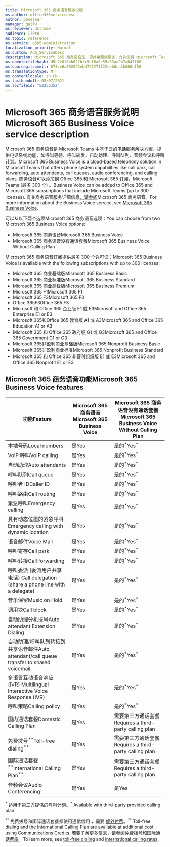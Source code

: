```yaml
---
title: Microsoft 365 商务语音服务说明
ms.author: office365servicedesc
author: pamelaar
manager: gailw
ms.reviewer: dstrome
audience: ITPro
ms.topic: reference
ms.service: o365-administration
localization_priority: Normal
ms.custom: Adm_ServiceDesc
description: Microsoft 365 商务语音是一项外接程序服务，允许您将 Microsoft Teams用于电话呼叫。 这结合了电话系统、国内呼叫计划、短信和音频会议。
ms.openlocfilehash: d5c2f0f8eb027bfc5ef6a9c55a53aa9b7a647f68
ms.sourcegitcommit: 073ce0a092023eb4727274f22ceb8ca2b806df58
ms.translationtype: MT
ms.contentlocale: zh-CN
ms.lasthandoff: 05/07/2021
ms.locfileid: "52266352"
---
```

# <a name="microsoft-365-business-voice-service-description"></a><span data-ttu-id="3f3d6-104">Microsoft 365 商务语音服务说明</span><span class="sxs-lookup"><span data-stu-id="3f3d6-104">Microsoft 365 Business Voice service description</span></span>

<span data-ttu-id="3f3d6-105">Microsoft 365 商务语音是 Microsoft Teams 中基于云的电话服务解决方案，提供电话系统功能，如呼叫等待、呼叫转发、自动助理、呼叫队列、音频会议和呼叫计划。</span><span class="sxs-lookup"><span data-stu-id="3f3d6-105">Microsoft 365 Business Voice is a cloud-based telephony solution in Microsoft Teams that offers phone system capabilities like call park, call forwarding, auto attendants, call queues, audio conferencing, and calling plans.</span></span> <span data-ttu-id="3f3d6-106">商务语音可以添加到 Office 365 和 Microsoft 365 订阅，Microsoft Teams (最多 300 个) 。</span><span class="sxs-lookup"><span data-stu-id="3f3d6-106">Business Voice can be added to Office 365 and Microsoft 365 subscriptions that include Microsoft Teams (up to 300 licenses).</span></span> <span data-ttu-id="3f3d6-107">有关商务语音服务详细信息[，请参阅](/MicrosoftTeams/business-voice/whats-business-voice)Microsoft 365 商务语音。</span><span class="sxs-lookup"><span data-stu-id="3f3d6-107">For more information about the Business Voice service, see [Microsoft 365 Business Voice](/MicrosoftTeams/business-voice/whats-business-voice).</span></span>

<span data-ttu-id="3f3d6-108">可以从以下两个选项Microsoft 365 商务语音选项：</span><span class="sxs-lookup"><span data-stu-id="3f3d6-108">You can choose from two Microsoft 365 Business Voice options:</span></span>

- <span data-ttu-id="3f3d6-109">Microsoft 365 商务语音</span><span class="sxs-lookup"><span data-stu-id="3f3d6-109">Microsoft 365 Business Voice</span></span>
- <span data-ttu-id="3f3d6-110">Microsoft 365 商务语音没有通话套餐</span><span class="sxs-lookup"><span data-stu-id="3f3d6-110">Microsoft 365 Business Voice Without Calling Plan</span></span>

<span data-ttu-id="3f3d6-111">Microsoft 365 商务语音订阅提供最多 300 个许可证：</span><span class="sxs-lookup"><span data-stu-id="3f3d6-111">Microsoft 365 Business Voice is available with the following subscriptions with up to 300 licenses:</span></span>

- <span data-ttu-id="3f3d6-112">Microsoft 365 商业基础版</span><span class="sxs-lookup"><span data-stu-id="3f3d6-112">Microsoft 365 Business Basic</span></span>
- <span data-ttu-id="3f3d6-113">Microsoft 365 商业标准版</span><span class="sxs-lookup"><span data-stu-id="3f3d6-113">Microsoft 365 Business Standard</span></span>
- <span data-ttu-id="3f3d6-114">Microsoft 365 商业高级版</span><span class="sxs-lookup"><span data-stu-id="3f3d6-114">Microsoft 365 Business Premium</span></span>
- <span data-ttu-id="3f3d6-115">Microsoft 365 F1</span><span class="sxs-lookup"><span data-stu-id="3f3d6-115">Microsoft 365 F1</span></span>
- <span data-ttu-id="3f3d6-116">Microsoft 365 F3</span><span class="sxs-lookup"><span data-stu-id="3f3d6-116">Microsoft 365 F3</span></span>
- <span data-ttu-id="3f3d6-117">Office 365F3</span><span class="sxs-lookup"><span data-stu-id="3f3d6-117">Office 365 F3</span></span>
- <span data-ttu-id="3f3d6-118">Microsoft 和 Office 365 企业版 E1 或 E3</span><span class="sxs-lookup"><span data-stu-id="3f3d6-118">Microsoft and Office 365 Enterprise E1 or E3</span></span>
- <span data-ttu-id="3f3d6-119">Microsoft 365和Office 365 教育版 A1 或 A3</span><span class="sxs-lookup"><span data-stu-id="3f3d6-119">Microsoft 365 and Office 365 Education A1 or A3</span></span>
- <span data-ttu-id="3f3d6-120">Microsoft 365 和 Office 365 政府版 G1 或 G3</span><span class="sxs-lookup"><span data-stu-id="3f3d6-120">Microsoft 365 and Office 365 Government G1 or G3</span></span>
- <span data-ttu-id="3f3d6-121">Microsoft 365非盈利商业基础版</span><span class="sxs-lookup"><span data-stu-id="3f3d6-121">Microsoft 365 Nonprofit Business Basic</span></span>
- <span data-ttu-id="3f3d6-122">Microsoft 365非盈利商业标准</span><span class="sxs-lookup"><span data-stu-id="3f3d6-122">Microsoft 365 Nonprofit Business Standard</span></span>
- <span data-ttu-id="3f3d6-123">Microsoft 365 和 Office 365 非营利组织版 E1 或 E3</span><span class="sxs-lookup"><span data-stu-id="3f3d6-123">Microsoft 365 and Office 365 Nonprofit E1 or E3</span></span>

## <a name="microsoft-365-business-voice-features"></a><span data-ttu-id="3f3d6-124">Microsoft 365 商务语音功能</span><span class="sxs-lookup"><span data-stu-id="3f3d6-124">Microsoft 365 Business Voice features</span></span>

| <span data-ttu-id="3f3d6-125">功能</span><span class="sxs-lookup"><span data-stu-id="3f3d6-125">Feature</span></span> | <span data-ttu-id="3f3d6-126">Microsoft 365 商务语音</span><span class="sxs-lookup"><span data-stu-id="3f3d6-126">Microsoft 365 Business Voice</span></span> | <span data-ttu-id="3f3d6-127">Microsoft 365 商务语音没有通话套餐</span><span class="sxs-lookup"><span data-stu-id="3f3d6-127">Microsoft 365 Business Voice Without Calling Plan</span></span> |
|--------------------------------------------------------|------------------------------|---------------------------------------------------|
| <span data-ttu-id="3f3d6-128">本地号码</span><span class="sxs-lookup"><span data-stu-id="3f3d6-128">Local numbers</span></span> | <span data-ttu-id="3f3d6-129">是</span><span class="sxs-lookup"><span data-stu-id="3f3d6-129">Yes</span></span> | <span data-ttu-id="3f3d6-130">是的<sup>\*</sup></span><span class="sxs-lookup"><span data-stu-id="3f3d6-130">Yes<sup>\*</sup></span></span> |
| <span data-ttu-id="3f3d6-131">VoIP 呼叫</span><span class="sxs-lookup"><span data-stu-id="3f3d6-131">VoIP calling</span></span> | <span data-ttu-id="3f3d6-132">是</span><span class="sxs-lookup"><span data-stu-id="3f3d6-132">Yes</span></span> | <span data-ttu-id="3f3d6-133">是的<sup>\*</sup></span><span class="sxs-lookup"><span data-stu-id="3f3d6-133">Yes<sup>\*</sup></span></span> |
| <span data-ttu-id="3f3d6-134">自动助理</span><span class="sxs-lookup"><span data-stu-id="3f3d6-134">Auto attendants</span></span> | <span data-ttu-id="3f3d6-135">是</span><span class="sxs-lookup"><span data-stu-id="3f3d6-135">Yes</span></span> | <span data-ttu-id="3f3d6-136">是的<sup>\*</sup></span><span class="sxs-lookup"><span data-stu-id="3f3d6-136">Yes<sup>\*</sup></span></span> |
| <span data-ttu-id="3f3d6-137">呼叫队列</span><span class="sxs-lookup"><span data-stu-id="3f3d6-137">Call queue</span></span> | <span data-ttu-id="3f3d6-138">是</span><span class="sxs-lookup"><span data-stu-id="3f3d6-138">Yes</span></span> | <span data-ttu-id="3f3d6-139">是的<sup>\*</sup></span><span class="sxs-lookup"><span data-stu-id="3f3d6-139">Yes<sup>\*</sup></span></span> |
| <span data-ttu-id="3f3d6-140">呼叫者 ID</span><span class="sxs-lookup"><span data-stu-id="3f3d6-140">Caller ID</span></span> | <span data-ttu-id="3f3d6-141">是</span><span class="sxs-lookup"><span data-stu-id="3f3d6-141">Yes</span></span> | <span data-ttu-id="3f3d6-142">是的<sup>\*</sup></span><span class="sxs-lookup"><span data-stu-id="3f3d6-142">Yes<sup>\*</sup></span></span> |
| <span data-ttu-id="3f3d6-143">呼叫路由</span><span class="sxs-lookup"><span data-stu-id="3f3d6-143">Call routing</span></span> | <span data-ttu-id="3f3d6-144">是</span><span class="sxs-lookup"><span data-stu-id="3f3d6-144">Yes</span></span> | <span data-ttu-id="3f3d6-145">是的<sup>\*</sup></span><span class="sxs-lookup"><span data-stu-id="3f3d6-145">Yes<sup>\*</sup></span></span> |
| <span data-ttu-id="3f3d6-146">紧急呼叫</span><span class="sxs-lookup"><span data-stu-id="3f3d6-146">Emergency calling</span></span> | <span data-ttu-id="3f3d6-147">是</span><span class="sxs-lookup"><span data-stu-id="3f3d6-147">Yes</span></span> | <span data-ttu-id="3f3d6-148">是的<sup>\*</sup></span><span class="sxs-lookup"><span data-stu-id="3f3d6-148">Yes<sup>\*</sup></span></span> |
| <span data-ttu-id="3f3d6-149">具有动态位置的紧急呼叫</span><span class="sxs-lookup"><span data-stu-id="3f3d6-149">Emergency calling with dynamic location</span></span> | <span data-ttu-id="3f3d6-150">是</span><span class="sxs-lookup"><span data-stu-id="3f3d6-150">Yes</span></span> | <span data-ttu-id="3f3d6-151">是的<sup>\*</sup></span><span class="sxs-lookup"><span data-stu-id="3f3d6-151">Yes<sup>\*</sup></span></span> |
| <span data-ttu-id="3f3d6-152">语音邮件</span><span class="sxs-lookup"><span data-stu-id="3f3d6-152">Voice Mail</span></span> | <span data-ttu-id="3f3d6-153">是</span><span class="sxs-lookup"><span data-stu-id="3f3d6-153">Yes</span></span> | <span data-ttu-id="3f3d6-154">是的<sup>\*</sup></span><span class="sxs-lookup"><span data-stu-id="3f3d6-154">Yes<sup>\*</sup></span></span> |
| <span data-ttu-id="3f3d6-155">呼叫寄存</span><span class="sxs-lookup"><span data-stu-id="3f3d6-155">Call park</span></span> | <span data-ttu-id="3f3d6-156">是</span><span class="sxs-lookup"><span data-stu-id="3f3d6-156">Yes</span></span> | <span data-ttu-id="3f3d6-157">是的<sup>\*</sup></span><span class="sxs-lookup"><span data-stu-id="3f3d6-157">Yes<sup>\*</sup></span></span> |
| <span data-ttu-id="3f3d6-158">呼叫转接</span><span class="sxs-lookup"><span data-stu-id="3f3d6-158">Call forwarding</span></span> | <span data-ttu-id="3f3d6-159">是</span><span class="sxs-lookup"><span data-stu-id="3f3d6-159">Yes</span></span> | <span data-ttu-id="3f3d6-160">是的<sup>\*</sup></span><span class="sxs-lookup"><span data-stu-id="3f3d6-160">Yes<sup>\*</sup></span></span> |
| <span data-ttu-id="3f3d6-161">呼叫委派 (委派用户共享电话) </span><span class="sxs-lookup"><span data-stu-id="3f3d6-161">Call delegation (share a phone line with a delegate)</span></span> | <span data-ttu-id="3f3d6-162">是</span><span class="sxs-lookup"><span data-stu-id="3f3d6-162">Yes</span></span> | <span data-ttu-id="3f3d6-163">是的<sup>\*</sup></span><span class="sxs-lookup"><span data-stu-id="3f3d6-163">Yes<sup>\*</sup></span></span> |
| <span data-ttu-id="3f3d6-164">音乐保留</span><span class="sxs-lookup"><span data-stu-id="3f3d6-164">Music on Hold</span></span> | <span data-ttu-id="3f3d6-165">是</span><span class="sxs-lookup"><span data-stu-id="3f3d6-165">Yes</span></span> | <span data-ttu-id="3f3d6-166">是的<sup>\*</sup></span><span class="sxs-lookup"><span data-stu-id="3f3d6-166">Yes<sup>\*</sup></span></span> |
| <span data-ttu-id="3f3d6-167">调用块</span><span class="sxs-lookup"><span data-stu-id="3f3d6-167">Call block</span></span> | <span data-ttu-id="3f3d6-168">是</span><span class="sxs-lookup"><span data-stu-id="3f3d6-168">Yes</span></span> | <span data-ttu-id="3f3d6-169">是的<sup>\*</sup></span><span class="sxs-lookup"><span data-stu-id="3f3d6-169">Yes<sup>\*</sup></span></span> |
| <span data-ttu-id="3f3d6-170">自动助理分机拨号</span><span class="sxs-lookup"><span data-stu-id="3f3d6-170">Auto attendant Extension Dialing</span></span> | <span data-ttu-id="3f3d6-171">是</span><span class="sxs-lookup"><span data-stu-id="3f3d6-171">Yes</span></span> | <span data-ttu-id="3f3d6-172">是的<sup>\*</sup></span><span class="sxs-lookup"><span data-stu-id="3f3d6-172">Yes<sup>\*</sup></span></span> |
| <span data-ttu-id="3f3d6-173">自动助理/呼叫队列转接到共享语音邮件</span><span class="sxs-lookup"><span data-stu-id="3f3d6-173">Auto attendant/call queue transfer to shared voicemail</span></span> | <span data-ttu-id="3f3d6-174">是</span><span class="sxs-lookup"><span data-stu-id="3f3d6-174">Yes</span></span> | <span data-ttu-id="3f3d6-175">是的<sup>\*</sup></span><span class="sxs-lookup"><span data-stu-id="3f3d6-175">Yes<sup>\*</sup></span></span> |
| <span data-ttu-id="3f3d6-176">多语言互动语音响应 (IVR) </span><span class="sxs-lookup"><span data-stu-id="3f3d6-176">Multilingual Interactive Voice Response (IVR)</span></span> | <span data-ttu-id="3f3d6-177">是</span><span class="sxs-lookup"><span data-stu-id="3f3d6-177">Yes</span></span> | <span data-ttu-id="3f3d6-178">是的<sup>\*</sup></span><span class="sxs-lookup"><span data-stu-id="3f3d6-178">Yes<sup>\*</sup></span></span> |
| <span data-ttu-id="3f3d6-179">呼叫策略</span><span class="sxs-lookup"><span data-stu-id="3f3d6-179">Calling policy</span></span> | <span data-ttu-id="3f3d6-180">是</span><span class="sxs-lookup"><span data-stu-id="3f3d6-180">Yes</span></span> | <span data-ttu-id="3f3d6-181">是的<sup>\*</sup></span><span class="sxs-lookup"><span data-stu-id="3f3d6-181">Yes<sup>\*</sup></span></span> |
| <span data-ttu-id="3f3d6-182">国内通话套餐</span><span class="sxs-lookup"><span data-stu-id="3f3d6-182">Domestic Calling Plan</span></span> | <span data-ttu-id="3f3d6-183">是</span><span class="sxs-lookup"><span data-stu-id="3f3d6-183">Yes</span></span> | <span data-ttu-id="3f3d6-184">需要第三方通话套餐</span><span class="sxs-lookup"><span data-stu-id="3f3d6-184">Requires a third-party calling plan</span></span> |
| <span data-ttu-id="3f3d6-185">免费拨号<sup>\*\*</sup></span><span class="sxs-lookup"><span data-stu-id="3f3d6-185">Toll-free dialing<sup>\*\*</sup></span></span> | <span data-ttu-id="3f3d6-186">是</span><span class="sxs-lookup"><span data-stu-id="3f3d6-186">Yes</span></span> | <span data-ttu-id="3f3d6-187">需要第三方通话套餐</span><span class="sxs-lookup"><span data-stu-id="3f3d6-187">Requires a third-party calling plan</span></span> |
| <span data-ttu-id="3f3d6-188">国际通话套餐<sup>\*\*</sup></span><span class="sxs-lookup"><span data-stu-id="3f3d6-188">International Calling Plan<sup>\*\*</sup></span></span> | <span data-ttu-id="3f3d6-189">是</span><span class="sxs-lookup"><span data-stu-id="3f3d6-189">Yes</span></span> | <span data-ttu-id="3f3d6-190">需要第三方通话套餐</span><span class="sxs-lookup"><span data-stu-id="3f3d6-190">Requires a third-party calling plan</span></span> |
| <span data-ttu-id="3f3d6-191">音频会议</span><span class="sxs-lookup"><span data-stu-id="3f3d6-191">Audio Conferencing</span></span> | <span data-ttu-id="3f3d6-192">是</span><span class="sxs-lookup"><span data-stu-id="3f3d6-192">Yes</span></span> | <span data-ttu-id="3f3d6-193">是</span><span class="sxs-lookup"><span data-stu-id="3f3d6-193">Yes</span></span> |

<span data-ttu-id="3f3d6-194"><sup>\*</sup> 适用于第三方提供的呼叫计划。</span><span class="sxs-lookup"><span data-stu-id="3f3d6-194"><sup>\*</sup> Available with third-party provided calling plan.</span></span>

<span data-ttu-id="3f3d6-195"><sup>\*\*</sup> 免费拨号和国际通话套餐都使用通信信用 ，需要 [额外付费](/microsoftteams/what-are-communications-credits)。</span><span class="sxs-lookup"><span data-stu-id="3f3d6-195"><sup>\*\*</sup> Toll-free dialing and the International Calling Plan are available at additional cost using [Communications Credits](/microsoftteams/what-are-communications-credits).</span></span> <span data-ttu-id="3f3d6-196">若要了解更多信息，请参阅[免费拨号和国际](/microsoftteams/toll-free-dialing-limitations-and-restrictions)[通话费率](https://www.microsoft.com/microsoft-365/microsoft-teams/voice-calling?rtc=1#ow-download-rates)。</span><span class="sxs-lookup"><span data-stu-id="3f3d6-196">To learn more, see [toll-free dialing](/microsoftteams/toll-free-dialing-limitations-and-restrictions) and [international calling rates](https://www.microsoft.com/microsoft-365/microsoft-teams/voice-calling?rtc=1#ow-download-rates).</span></span>
